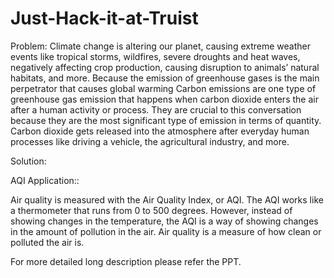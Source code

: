 # Just-Hack-it-at-Truist
Problem:
Climate change is altering our planet, causing extreme weather events like tropical storms, wildfires, severe droughts and heat waves, negatively affecting crop production, causing disruption to animals’ natural habitats, and more. Because the emission of greenhouse gases is the main perpetrator that causes global warming
Carbon emissions are one type of greenhouse gas emission that happens when carbon dioxide enters the air after a human activity or process. They are crucial to this conversation because they are the most significant type of emission in terms of quantity. Carbon dioxide gets released into the atmosphere after everyday human processes like driving a vehicle, the agricultural industry, and more. 

Solution: 

AQI Application::

Air quality is measured with the Air Quality Index, or AQI. The AQI works like a thermometer that runs from 0 to 500 degrees. However, instead of showing changes in the temperature, the AQI is a way of showing changes in the amount of pollution in the air. Air quality is a measure of how clean or polluted the air is.

For more detailed long description please refer the PPT.
